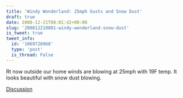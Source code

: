 ```yaml
---
title: 'Windy Wonderland: 25mph Gusts and Snow Dust'
draft: true
date: 2008-12-21T08:01:42+00:00
slug: '200812210801-windy-wonderland-snow-dust'
is_tweet: true
tweet_info:
  id: '1069728968'
  type: 'post'
  is_thread: False
---
```




Rt now outside our home winds are blowing at 25mph with 19F temp. It looks beautiful with snow dust blowing.

[Discussion](https://x.com/sytelus/status/1069728968)
